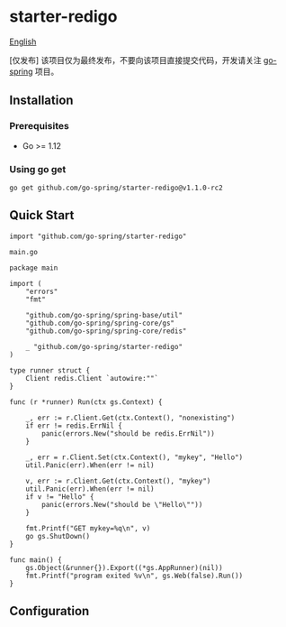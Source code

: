 # starter-redigo

[English](README_EN.md)

[仅发布] 该项目仅为最终发布，不要向该项目直接提交代码，开发请关注 [go-spring](https://github.com/go-spring/go-spring) 项目。

## Installation

### Prerequisites

- Go >= 1.12

### Using go get

```
go get github.com/go-spring/starter-redigo@v1.1.0-rc2 
```

## Quick Start

```
import "github.com/go-spring/starter-redigo"
```

`main.go`

```
package main

import (
	"errors"
	"fmt"

	"github.com/go-spring/spring-base/util"
	"github.com/go-spring/spring-core/gs"
	"github.com/go-spring/spring-core/redis"
	
	_ "github.com/go-spring/starter-redigo"
)

type runner struct {
	Client redis.Client `autowire:""`
}

func (r *runner) Run(ctx gs.Context) {

	_, err := r.Client.Get(ctx.Context(), "nonexisting")
	if err != redis.ErrNil {
		panic(errors.New("should be redis.ErrNil"))
	}

	_, err = r.Client.Set(ctx.Context(), "mykey", "Hello")
	util.Panic(err).When(err != nil)

	v, err := r.Client.Get(ctx.Context(), "mykey")
	util.Panic(err).When(err != nil)
	if v != "Hello" {
		panic(errors.New("should be \"Hello\""))
	}

	fmt.Printf("GET mykey=%q\n", v)
	go gs.ShutDown()
}

func main() {
	gs.Object(&runner{}).Export((*gs.AppRunner)(nil))
	fmt.Printf("program exited %v\n", gs.Web(false).Run())
}
```

## Configuration
